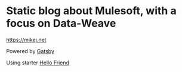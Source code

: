 # Static blog about Mulesoft, with a focus on Data-Weave
https://mikej.net

Powered by [Gatsby](https://www.gatsbyjs.org/)

Using starter [Hello Friend](https://www.gatsbyjs.org/starters/panr/gatsby-starter-hello-friend/)